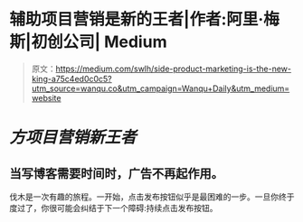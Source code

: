 # 辅助项目营销是新的王者|作者:阿里·梅斯|初创公司| Medium

> 原文：<https://medium.com/swlh/side-product-marketing-is-the-new-king-a75c4ed0c0c5?utm_source=wanqu.co&utm_campaign=Wanqu+Daily&utm_medium=website>

# ***方项目营销新王者***

## 当写博客需要时间时，广告不再起作用。



伐木是一次有趣的旅程。一开始，点击发布按钮似乎是最困难的一步。一旦你终于度过了，你很可能会纠结于下一个障碍:持续点击发布按钮。

